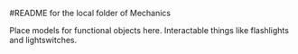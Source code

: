 #README for the local folder of Mechanics

Place models for functional objects here. Interactable things like flashlights and lightswitches.
